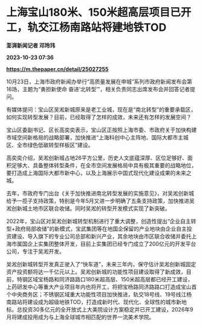 # 上海宝山180米、150米超高层项目已开工，轨交江杨南路站将建地铁TOD
**澎湃新闻记者 邓玲玮**

**2023-10-23 07:36**

**https://m.thepaper.cn/detail/25027255**

10月23日，上海市政府新闻办举行“高质量发展在申城”系列市政府新闻发布会第16场，主题为“勇担新使命 奋进‘北转型’”，相关负责同志出席发布会并回答记者提问。

有媒体提问：宝山区吴淞新城原来是老工业城，现在是“南北转型”的重要承载区，如何实现转型发展？目前，已经取得了怎样的成效，未来还有怎样的发展空间？

宝山区委副书记、区长高奕奕表示，宝山区正按照上海市委、市政府关于加快构建市域空间新格局的战略部署，加快推进“上海科创中心主阵地、国际大都市主城区、全市绿色低碳转型样板区”建设。

高奕奕介绍，吴淞创新城占地26平方公里，历史人文底蕴深厚、区位足够好、面积足够大、具备整体转型条件，在全市空间发展格局中具有极其重要的战略地位，要打造成上海国际大都市新中心，以及上海展示中国式现代化建设成果的未来之城。

去年，市政府专门出台《关于加快推进南北转型发展的实施意见》，对吴淞创新城给予一揽子支持政策，特别是今年5月又进一步明确了五条支持政策，加快推进吴淞创新城土地市区联合收储。同时吴淞的转型开发模式实现了新突破。

2022年，宝山区对吴淞创新城转型机制进行了重大调整，创造性提出“企业自主转型+政府局部收储”的新模式，宝武集团等在地国企保留的产业地块由企业自主投资建设、导入旗下的专业公司总部和新兴产业，其余地块由市区联合收储并委托上海市属国企上实集团整体开发，目前上实集团已经专门成立了200亿元的开发平台公司，专注于吴淞开发。

吴淞创新城转型开发真正驶入了“快车道”，未来三年内，保守估计吴淞创新城固定资产投资额将达一千亿元以上。吴淞创新城的功能性项目建设取得了新成效，目前，特钢区域宝杨路和同济路路口180米超高层、150米超高层都已经开工建设，上药研发中心等重大产业项目年内也将开工，将把宝杨路同济路路口打造成宝山首个中央商务区；不锈钢区域重大功能性项目加快推进，轨交18号线、19号线江杨南路站将建设成为超级地铁TOD，打造成新时代、现代化、全球性的城市新地标。总投资30多亿元的全开放式上大美院设计方案稳定并已开工建设，2026年9月将建成投用成为与上海全球城市相匹配的世界一流美术学院。